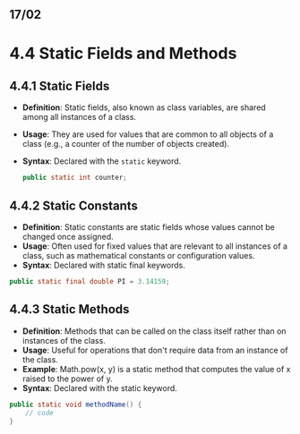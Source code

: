 ## 17/02
# 4.4 Static Fields and Methods

## 4.4.1 Static Fields
- **Definition**: Static fields, also known as class variables, are shared among all instances of a class.
- **Usage**: They are used for values that are common to all objects of a class (e.g., a counter of the number of objects created).
- **Syntax**: Declared with the `static` keyword. 

  ```java
  public static int counter;
  ```
## 4.4.2 Static Constants

- **Definition**: Static constants are static fields whose values cannot be changed once assigned.
- **Usage**: Often used for fixed values that are relevant to all instances of a class, such as mathematical constants or configuration values.
- **Syntax**: Declared with static final keywords.

```java
public static final double PI = 3.14159;
```
## 4.4.3 Static Methods

- **Definition**: Methods that can be called on the class itself rather than on instances of the class.
- **Usage**: Useful for operations that don't require data from an instance of the class.
- **Example**: Math.pow(x, y) is a static method that computes the value of x raised to the power of y.
- **Syntax**: Declared with the static keyword.

```java
public static void methodName() {
    // code
}
```
